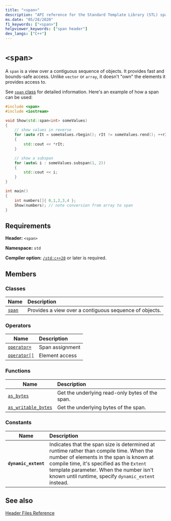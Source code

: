 ```yaml
---
title: "<span>"
description: "API reference for the Standard Template Library (STL) span namespace, which provides a lightweight view over a contiguous sequence of objects."
ms.date: "05/28/2020"
f1_keywords: ["<span>"]
helpviewer_keywords: ["span header"]
dev_langs: ["C++"]
---
```


# `<span>`

A `span` is a view over a contiguous sequence of objects. It provides fast and bounds-safe access. Unlike `vector` or `array`, it doesn't "own" the elements it provides access to.

See [`span` class](span-class.md) for detailed information. Here's an example of how a span can be used:

```cpp
#include <span>
#include <iostream>

void Show(std::span<int> someValues)
{
    // show values in reverse
    for (auto rIt = someValues.rbegin(); rIt != someValues.rend(); ++rIt)
    {
        std::cout << *rIt;
    }

    // show a subspan
    for (auto& i : someValues.subspan(1, 2))
    {
        std::cout << i;
    }
}

int main()
{
    int numbers[]{ 0,1,2,3,4 };
    Show(numbers); // note conversion from array to span
}
```

## Requirements

**Header:** `<span>`

**Namespace:** `std`

**Compiler option:** [`/std:c++20`](../build/reference/std-specify-language-standard-version.md) or later is required.


## Members

### Classes

|Name|Description|
|-|:-|
|[`span`](span-class.md)| Provides a view over a contiguous sequence of objects. |

### Operators

|Name|Description|
|-|:-|
|[`operator=`](span-class.md#op_eq)| Span assignment |
|[`operator[]`](span-class.md#op_at)| Element access |

### Functions

|Name|Description|
|-|:-|
| [`as_bytes`](span-functions.md#as_bytes)| Get the underlying read-only bytes of the span. |
| [`as_writable_bytes`](span-functions.md#as_writable_bytes) | Get the underlying bytes of the span. |

### Constants

|Name|Description|
|-|:-|
| **`dynamic_extent`** | Indicates that the span size is determined at runtime rather than compile time. When the number of elements in the span is known at compile time, it's specified as the `Extent` template parameter. When the number isn't known until runtime, specify `dynamic_extent` instead. |

## See also

[Header Files Reference](../standard-library/cpp-standard-library-header-files.md)
